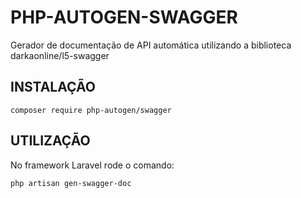 # PHP-AUTOGEN-SWAGGER

Gerador de documentação de API automática utilizando a biblioteca darkaonline/l5-swagger

## INSTALAÇÃO

    composer require php-autogen/swagger

## UTILIZAÇÃO

No framework Laravel rode o comando:

    php artisan gen-swagger-doc